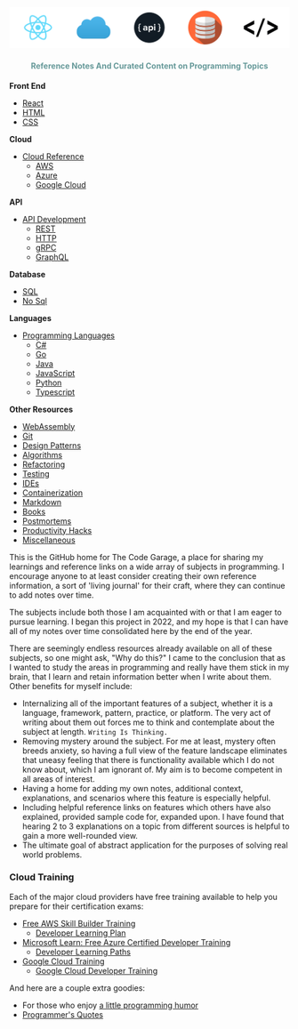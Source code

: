 <p align="center">
  <img src="assets/images/banner.png" alt="banner"/>
</p>

<h4 align="center">
  <span style="color: #669999">Reference Notes And Curated Content on Programming Topics</span>
</h4>

**Front End**

- [React](./react/)
- [HTML](./html/)
- [CSS](./css/)

**Cloud**

- [Cloud Reference](CloudDev/)
  - [AWS](/AWS/)
  - [Azure](/Azure/)
  - [Google Cloud](/GoogleCloud/)

**API**

- [API Development](apis/)
  - [REST](/rest-api/)
  - [HTTP](/http-api/)
  - [gRPC](/grpc-api/)
  - [GraphQL](/graphql-api/)

**Database**

- [SQL](structured-query-language/)
- [No Sql](nosql/)

**Languages**

- [Programming Languages](./languages/)
  - [C#](./csharp/)
  - [Go](./go/)
  - [Java](./java/)
  - [JavaScript](./javascript/)
  - [Python](./python/)
  - [Typescript](./typescript/)

**Other Resources**

- [WebAssembly](./webassembly/)
- [Git](./git/)
- [Design Patterns](./designpatterns/)
- [Algorithms](./algorithms/)
- [Refactoring](./refactoring/)
- [Testing](./testing/)
- [IDEs](./ides/)
- [Containerization](./containerization/)
- [Markdown](./markdown/)
- [Books](./books/)
- [Postmortems](./postmortems/)
- [Productivity Hacks](./productivityhacks/)
- [Miscellaneous](./other/)

This is the GitHub home for The Code Garage, a place for sharing my learnings and reference links on a wide array of subjects in programming. I encourage anyone to at least consider creating their own reference information, a sort of 'living journal' for their craft, where they can continue to add notes over time.

The subjects include both those I am acquainted with or that I am eager to pursue learning. I began this project in 2022, and my hope is that I can have all of my notes over time consolidated here by the end of the year.

There are seemingly endless resources already available on all of these subjects, so one might ask, "Why do this?" I came to the conclusion that as I wanted to study the areas in programming and really have them stick in my brain, that I learn and retain information better when I write about them. Other benefits for myself include:

- Internalizing all of the important features of a subject, whether it is a language, framework, pattern, practice, or platform. The very act of writing about them out forces me to think and contemplate about the subject at length. `Writing Is Thinking.`
- Removing mystery around the subject. For me at least, mystery often breeds anxiety, so having a full view of the feature landscape eliminates that uneasy feeling that there is functionality available which I do not know about, which I am ignorant of. My aim is to become competent in all areas of interest.
- Having a home for adding my own notes, additional context, explanations, and scenarios where this feature is especially helpful.
- Including helpful reference links on features which others have also explained, provided sample code for, expanded upon. I have found that hearing 2 to 3 explanations on a topic from different sources is helpful to gain a more well-rounded view.
- The ultimate goal of abstract application for the purposes of solving real world problems.

### Cloud Training

Each of the major cloud providers have free training available to help you prepare for their certification exams:

- [Free AWS Skill Builder Training](https://explore.skillbuilder.aws/learn)
  - [Developer Learning Plan](https://explore.skillbuilder.aws/learn/public/learning_plan/view/84/developer-learning-plan)
- [Microsoft Learn: Free Azure Certified Developer Training](https://docs.microsoft.com/en-us/learn/azure/)
  - [Developer Learning Paths](https://docs.microsoft.com/en-us/learn/roles/developer)
- [Google Cloud Training](https://community.c2cglobal.com/product-updates)
  - [Google Cloud Developer Training](https://docs.microsoft.com/en-us/learn/roles/developer)

And here are a couple extra goodies:

- For those who enjoy [a little programming humor](./humor/)
- [Programmer's Quotes](https://www.codingninja.co.uk/best-programmers-quotes/)
